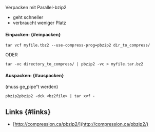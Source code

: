 Verpacken mit Parallel-bzip2

* geht schneller
* verbraucht weniger Platz

#### Einpacken: {#einpacken}

```
tar vcf myfile.tbz2 --use-compress-prog=pbzip2 dir_to_compress/
```

ODER

```
tar -vc directory_to_compress/ | pbzip2 -vc > myfile.tar.bz2
```

#### Auspacken: {#auspacken}

\(muss ge„pipe“t werden\)

```
pbzip2pbzip2 -dck <bz2file> | tar xvf -
```



## Links {#links}

* [http://compression.ca/pbzip2/](http://compression.ca/pbzip2/)

  


